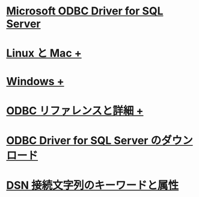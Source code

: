 # [Microsoft ODBC Driver for SQL Server](microsoft-odbc-driver-for-sql-server.md)

# [Linux と Mac +](./linux-mac/system-requirements.md)
# [Windows +](./windows/microsoft-odbc-driver-for-sql-server-on-windows.md)

# [ODBC リファレンスと詳細 +](../../odbc/microsoft-open-database-connectivity-odbc.md)
# [ODBC Driver for SQL Server のダウンロード](download-odbc-driver-for-sql-server.md)

# [DSN 接続文字列のキーワードと属性](dsn-connection-string-attribute.md)
